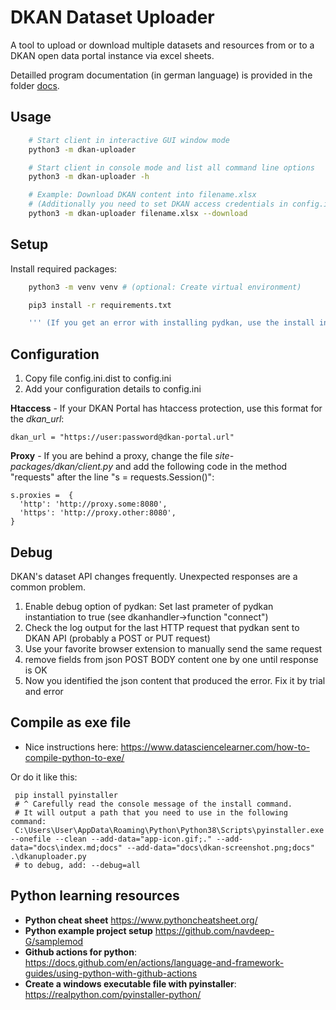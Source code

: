 # DKAN Dataset Uploader
A tool to upload or download multiple datasets and resources from or to a DKAN open data portal instance via excel sheets.

Detailled program documentation (in german language) is provided in the folder [docs](docs/index.md).

## Usage

```bash
    # Start client in interactive GUI window mode
    python3 -m dkan-uploader

    # Start client in console mode and list all command line options
    python3 -m dkan-uploader -h

    # Example: Download DKAN content into filename.xlsx
    # (Additionally you need to set DKAN access credentials in config.ini)
    python3 -m dkan-uploader filename.xlsx --download
```

## Setup

Install required packages:

```bash
    python3 -m venv venv # (optional: Create virtual environment)

    pip3 install -r requirements.txt

    ''' (If you get an error with installing pydkan, use the install instructions from here: https://github.com/GetDKAN/pydkan) '''
```

## Configuration

 1. Copy file config.ini.dist to config.ini
 2. Add your configuration details to config.ini

**Htaccess** - If your DKAN Portal has htaccess protection, use this format for the _dkan_url_:

    dkan_url = "https://user:password@dkan-portal.url"

**Proxy** - If you are behind a proxy, change the file *site-packages/dkan/client.py*
and add the following code in the method "requests" after the line "s = requests.Session()":

    s.proxies =  {
      'http': 'http://proxy.some:8080',
      'https': 'http://proxy.other:8080',
    }

## Debug

DKAN's dataset API changes frequently. Unexpected responses are a common problem.

1. Enable debug option of pydkan: Set last prameter of pydkan instantiation to true (see dkanhandler->function "connect")
2. Check the log output for the last HTTP request that pydkan sent to DKAN API (probably a POST or PUT request)
3. Use your favorite browser extension to manually send the same request
4. remove fields from json POST BODY content one by one until response is OK
5. Now you identified the json content that produced the error. Fix it by trial and error

## Compile as exe file

 * Nice instructions here: https://www.datasciencelearner.com/how-to-compile-python-to-exe/

Or do it like this:
```
 pip install pyinstaller
 # ^ Carefully read the console message of the install command.
 # It will output a path that you need to use in the following command:
 C:\Users\User\AppData\Roaming\Python\Python38\Scripts\pyinstaller.exe --onefile --clean --add-data="app-icon.gif;." --add-data="docs\index.md;docs" --add-data="docs\dkan-screenshot.png;docs" .\dkanuploader.py
 # to debug, add: --debug=all

```

## Python learning resources

* **Python cheat sheet** https://www.pythoncheatsheet.org/
* **Python example project setup** https://github.com/navdeep-G/samplemod
* **Github actions for python**: https://docs.github.com/en/actions/language-and-framework-guides/using-python-with-github-actions
* **Create a windows executable file with pyinstaller**: https://realpython.com/pyinstaller-python/
